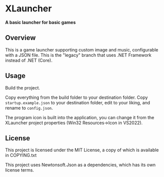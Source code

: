 # XLauncher
**A basic launcher for basic games**

## Overview

This is a game launcher supporting custom image and music, configurable with a JSON file. This is the "legacy" branch that uses .NET Framework instead of .NET (Core).

## Usage

Build the project.

Copy everything from the build folder to your destination folder. Copy `startup.example.json` to your destination folder, edit to your liking, and rename to `config.json`.

The program icon is built into the application, you can change it from the XLauncher project properties (Win32 Resources->Icon in VS2022).

## License

This project is licensed under the MIT License, a copy of which is available in COPYING.txt

This project uses Newtonsoft.Json as a dependencies, which has its own license terms.